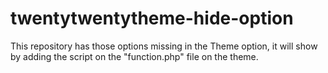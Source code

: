 # twentytwentytheme-hide-option
This repository has those options missing in the Theme option, it will show by adding the script on the "function.php" file on the theme.
